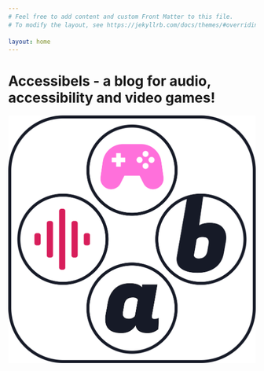 ```yaml
---
# Feel free to add content and custom Front Matter to this file.
# To modify the layout, see https://jekyllrb.com/docs/themes/#overriding-theme-defaults

layout: home
---
```

# Accessibels - a blog for audio, accessibility and video games!

![Detailed square logo for Accessibels. 4 Circles arranged in the shape of controller buttons. Up button is a pink game controller. Right button is the letter b. Down button is the letter a. Left button is a red sound wave](/assets/Square%20Logo.svg "Square Logo for Accessibels")

